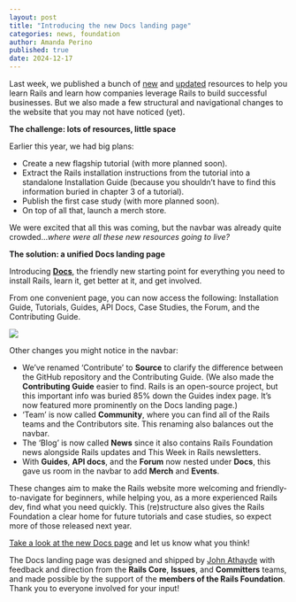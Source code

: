 ```yaml
---
layout: post
title: "Introducing the new Docs landing page"
categories: news, foundation
author: Amanda Perino
published: true
date: 2024-12-17
---
```


Last week, we published a bunch of [new](https://rubyonrails.org/2024/12/12/introducing-doximity-case-study) and [updated](https://rubyonrails.org/2024/12/13/learn-Rails-8-tutorial-and-unpacked-videos) resources to help you learn Rails and learn how companies leverage Rails to build successful businesses. But we also made a few structural and navigational changes to the website that you may not have noticed (yet).

**The challenge: lots of resources, little space**

Earlier this year, we had big plans:
- Create a new flagship tutorial (with more planned soon).
- Extract the Rails installation instructions from the tutorial into a standalone Installation Guide (because you shouldn’t have to find this information buried in chapter 3 of a tutorial).
- Publish the first case study (with more planned soon).
- On top of all that, launch a merch store.

We were excited that all this was coming, but the navbar was already quite crowded..._where were all these new resources going to live?_ 

**The solution: a unified Docs landing page**

Introducing **[Docs](/docs)**, the friendly new starting point for everything you need to install Rails, learn it, get better at it, and get involved. 

From one convenient page, you can now access the following: Installation Guide, Tutorials, Guides, API Docs, Case Studies, the Forum, and the Contributing Guide.

<img src="/assets/images/docs-landing-page.png">

Other changes you might notice in the navbar:
- We’ve renamed ‘Contribute’ to **Source** to clarify the difference between the GitHub repository and the Contributing Guide. (We also made the **Contributing Guide** easier to find. Rails is an open-source project, but this important info was buried 85% down the Guides index page. It’s now featured more prominently on the Docs landing page.) 
- ‘Team’ is now called **Community**, where you can find all of the Rails teams and the Contributors site. This renaming also balances out the navbar.
- The ‘Blog’ is now called **News** since it also contains Rails Foundation news alongside Rails updates and This Week in Rails newsletters.
- With **Guides**, **API docs**, and the **Forum** now nested under **Docs**, this gave us room in the navbar to add 
**Merch** and **Events**.

These changes aim to make the Rails website more welcoming and friendly-to-navigate for beginners, while helping you, as a more experienced Rails dev, find what you need quickly. This (re)structure also gives the Rails Foundation a clear home for future tutorials and case studies, so expect more of those released next year. 

[Take a look at the new Docs page](/docs) and let us know what you think!

The Docs landing page was designed and shipped by <a href="https://www.meticulous.com/">John Athayde</a> with feedback and direction from the **Rails Core**, **Issues**, and **Committers** teams, and made possible by the support of the **members of the Rails Foundation**. Thank you to everyone involved for your input!
